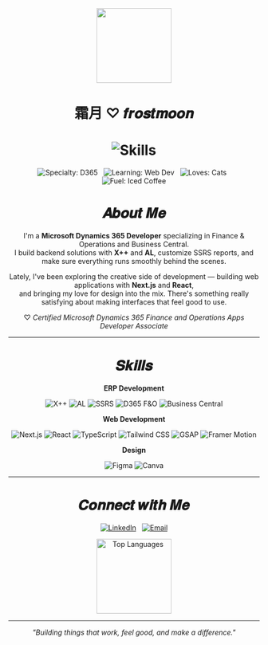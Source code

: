 <div align="center">
  <img src="https://imgur.com/dIDatBb.png" width="150"/>
  <H1>
  霜月 ♡ 𝒇𝒓𝒐𝒔𝒕𝒎𝒐𝒐𝒏 

<h1 align="center">
  <img src="https://readme-typing-svg.herokuapp.com?font=Satisfy&size=32&duration=2500&pause=500&color=C4A1D7&center=true&vCenter=true&width=435&lines=Skills+%26+Tools+;My+Tech+Stack;One+line+of+code+at+a+time+♡;Brewing+Magic" alt="Skills" />
</h1>

<div align="center">
    <p>
    <img src="https://img.shields.io/badge/Specialty-D365%20F&O%20💼-8892b0?style=for-the-badge&logoColor=white" alt="Specialty: D365"/>
    &nbsp;
    <img src="https://img.shields.io/badge/Learning-Web%20Dev%20🌐-ccd6f6?style=for-the-badge&labelColor=8892b0&color=ccd6f6" alt="Learning: Web Dev"/>
    &nbsp;
    <img src="https://img.shields.io/badge/Loves-Cats%20🐾-8892b0?style=for-the-badge&logoColor=white" alt="Loves: Cats"/>
    &nbsp;
    <img src="https://img.shields.io/badge/Fuel-Iced%20Coffee%20☕-172a45?style=for-the-badge&logoColor=white" alt="Fuel: Iced Coffee"/>
  </p>
</div>

<H1 align="center">
  𝑨𝒃𝒐𝒖𝒕 𝑴𝒆
</H1>

<p align="center">
I'm a <b>Microsoft Dynamics 365 Developer</b> specializing in Finance & Operations and Business Central.<br/>
I build backend solutions with <b>X++</b> and <b>AL</b>, customize SSRS reports, and make sure everything runs smoothly behind the scenes.
</p>



<p align="center">
Lately, I've been exploring the creative side of development — building web applications with <b>Next.js</b> and <b>React</b>,<br/>
and bringing my love for design into the mix. There's something really satisfying about making interfaces that feel good to use.
</p>

<p align="center">
♡ <i>Certified Microsoft Dynamics 365 Finance and Operations Apps Developer Associate</i>
</p>

---

<H1 align="center">
  𝑺𝒌𝒊𝒍𝒍𝒔
</H1>

<p align="center">
  <b>ERP Development</b>
</p>
<p align="center">
    <img src="https://img.shields.io/badge/X++-5D6D7E?style=for-the-badge&logo=microsoft&logoColor=white" alt="X++"/>
    <img src="https://img.shields.io/badge/AL-5D6D7E?style=for-the-badge&logo=microsoft&logoColor=white" alt="AL"/>
    <img src="https://img.shields.io/badge/SSRS-5D6D7E?style=for-the-badge&logo=microsoft&logoColor=white" alt="SSRS"/>
    <img src="https://img.shields.io/badge/D365_F&O-5D6D7E?style=for-the-badge&logo=microsoft&logoColor=white" alt="D365 F&O"/>
    <img src="https://img.shields.io/badge/Business_Central-5D6D7E?style=for-the-badge&logo=microsoft&logoColor=white" alt="Business Central"/>
</p>

<p align="center">
  <b>Web Development</b>
</p>
<p align="center">
    <img src="https://img.shields.io/badge/Next.js-000000?style=for-the-badge&logo=nextdotjs&logoColor=white" alt="Next.js"/>
    <img src="https://img.shields.io/badge/React-20232A?style=for-the-badge&logo=react&logoColor=61DAFB" alt="React"/>
    <img src="https://img.shields.io/badge/TypeScript-3178C6?style=for-the-badge&logo=typescript&logoColor=white" alt="TypeScript"/>
    <img src="https://img.shields.io/badge/Tailwind_CSS-38B2AC?style=for-the-badge&logo=tailwind-css&logoColor=white" alt="Tailwind CSS"/>
    <img src="https://img.shields.io/badge/GSAP-88CE02?style=for-the-badge&logo=greensock&logoColor=white" alt="GSAP"/>
    <img src="https://img.shields.io/badge/Framer_Motion-0055FF?style=for-the-badge&logo=framer&logoColor=white" alt="Framer Motion"/>
</p>

<p align="center">
  <b>Design</b>
</p>
<p align="center">
    <img src="https://img.shields.io/badge/Figma-F24E1E?style=for-the-badge&logo=figma&logoColor=white" alt="Figma"/>
    <img src="https://img.shields.io/badge/Canva-00C4CC?style=for-the-badge&logo=canva&logoColor=white" alt="Canva"/>
</p>

---

<H1 align="center">
  𝑪𝒐𝒏𝒏𝒆𝒄𝒕 𝒘𝒊𝒕𝒉 𝑴𝒆
</H1>

<p align="center">
  <a href="https://linkedin.com/in/fatihahmuhd/" target="_blank"><img src="https://img.shields.io/badge/LinkedIn-0A66C2?style=for-the-badge&logo=linkedin&logoColor=white" alt="LinkedIn"/></a>
  &nbsp;
  <a href="mailto:frostmoondev@gmail.com" target="_blank"><img src="https://img.shields.io/badge/Email-8892b0?style=for-the-badge&logo=gmail&logoColor=white" alt="Email"/></a>
</p>

<p align="center">
    <img src="https://github-readme-stats.vercel.app/api/top-langs/?username=frostmoon-dev&layout=compact&hide_border=true&bg_color=0a192f&title_color=64ffda&text_color=ccd6f6" alt="Top Languages" height="150">
</p>

---

<p align="center">
 <i>"Building things that work, feel good, and make a difference."</i>
</p>
